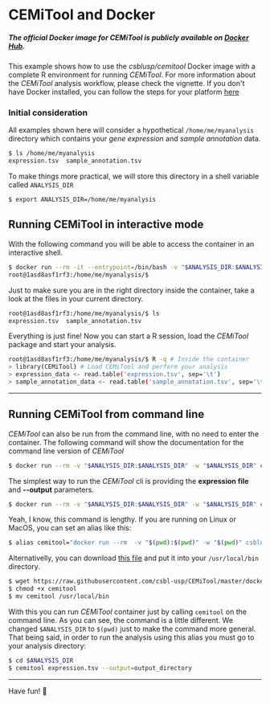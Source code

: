 # CEMiTool and Docker

##### The official Docker image for CEMiTool is publicly available on [Docker Hub](https://hub.docker.com/r/csblusp/cemitool/).
This example shows how to use the _csblusp/cemitool_ Docker image with a complete R environment for running *CEMiTool*.
For more information about the *CEMiTool* analysis workflow, please check the vignette. If you don't have Docker installed, you can follow the steps for your platform [here](https://docs.docker.com/engine/installation/)

### Initial consideration
All examples shown here will consider a hypothetical `/home/me/myanalysis` directory which contains your _gene
expression_ and _sample annotation_ data. 
```bash
$ ls /home/me/myanalysis
expression.tsv  sample_annotation.tsv
```
To make things more practical, we will store this directory in a shell variable called `ANALYSIS_DIR`
```bash
$ export ANALYSIS_DIR=/home/me/myanalysis
```

## Running CEMiTool in interactive mode
With the following command you will be able to access the container in an interactive shell.
```bash
$ docker run --rm -it --entrypoint=/bin/bash -v "$ANALYSIS_DIR:$ANALYSIS_DIR" -w $ANALYSIS_DIR csblusp/cemitool
root@1asd8asf1rf3:/home/me/myanalysis/$ 
```
Just to make sure you are in the right directory inside the container, take a look at the files in your current directory.

```bash
root@1asd8asf1rf3:/home/me/myanalysis/$ ls
expression.tsv  sample_annotation.tsv
```
Everything is just fine! Now you can start a R session, load the *CEMiTool* package and start your analysis.
```bash
root@1asd8asf1rf3:/home/me/myanalysis/$ R -q # Inside the container
> library(CEMiTool) # Load CEMiTool and perform your analysis
> expression_data <- read.table('expression.tsv', sep='\t')
> sample_annotation_data <- read.table('sample_annotation.tsv', sep='\t')
```
---
## Running CEMiTool from command line
*CEMiTool* can also be run from the command line, with no need to enter the container. The following command will show the documentation for the command line version of *CEMiTool*
```bash
$ docker run --rm -v "$ANALYSIS_DIR:$ANALYSIS_DIR" -w "$ANALYSIS_DIR" csblusp/cemitool --help
```
The simplest way to run the *CEMiTool* cli is providing the **expression file** and **--output** parameters.
```bash
$ docker run --rm -v "$ANALYSIS_DIR:$ANALYSIS_DIR" -w "$ANALYSIS_DIR" csblusp/cemitool expression.tsv --output=output_directory
```
Yeah, I know, this command is lengthy. If you are running on Linux or MacOS, you can set an alias like this:
```bash
$ alias cemitool="docker run --rm  -v "$(pwd):$(pwd)" -w "$(pwd)" csblusp/cemitool"
```
Alternativelly, you can download [this file](cemitool) and put it into your `/usr/local/bin` directory.
```bash
$ wget https://raw.githubusercontent.com/csbl-usp/CEMiTool/master/docker/cemitool
$ chmod +x cemitool
$ mv cemitool /usr/local/bin
```
With this you can run *CEMiTool* container just by calling `cemitool` on the command line. As you can see, the command is a little different. We changed `$ANALYSIS_DIR` to `$(pwd)` just to make the command more general. That being said, in order to run the analysis using this alias you must go to your analysis directory:
```bash
$ cd $ANALYSIS_DIR
$ cemitool expression.tsv --output=output_directory
```
---
Have fun! :whale:
